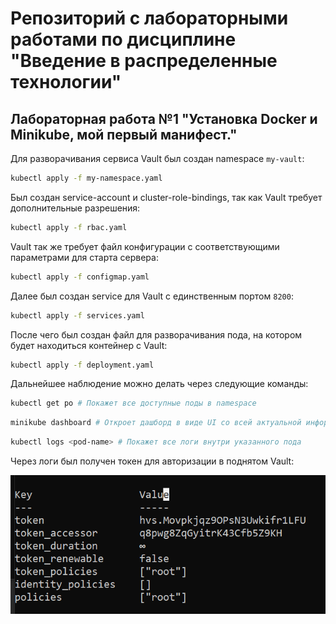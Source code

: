 #  Репозиторий с лабораторными работами по дисциплине "Введение в распределенные технологии"

## Лабораторная работа №1 "Установка Docker и Minikube, мой первый манифест."

Для разворачивания сервиса Vault был создан namespace ```my-vault```: 

```bash 
kubectl apply -f my-namespace.yaml
```

Был создан service-account и сluster-role-bindings, так как Vault требует дополнительные разрешения:

```bash 
kubectl apply -f rbac.yaml
```

Vault так же требует файл конфигурации с соответствующими параметрами для старта сервера:

```bash 
kubectl apply -f configmap.yaml
```

Далее был создан service для Vault с единственным портом ```8200```:

```bash 
kubectl apply -f services.yaml
```

После чего был создан файл для разворачивания пода, на котором будет находиться контейнер с Vault:

```bash 
kubectl apply -f deployment.yaml
```

Дальнейшее наблюдение можно делать через следующие команды:

```bash 
kubectl get po # Покажет все доступные поды в namespace
```

```bash 
minikube dashboard # Откроет дашборд в виде UI со всей актуальной информации по каждому namespace
```

```bash 
kubectl logs <pod-name> # Покажет все логи внутри указанного пода
```

Через логи был получен токен для авторизации в поднятом Vault:

![Токен авторизации](lab1/res/token.png)